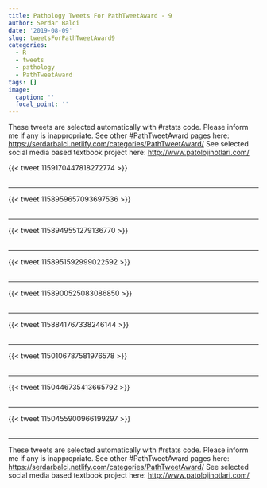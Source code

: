 ```yaml
---
title: Pathology Tweets For PathTweetAward - 9
author: Serdar Balci
date: '2019-08-09'
slug: tweetsForPathTweetAward9
categories:
  - R
  - tweets
  - pathology
  - PathTweetAward
tags: []
image:
  caption: ''
  focal_point: ''
---
```



These tweets are selected automatically with #rstats code. Please inform me if any is inappropriate.
See other #PathTweetAward pages here: https://serdarbalci.netlify.com/categories/PathTweetAward/ 
See selected social media based textbook project here: http://www.patolojinotlari.com/

{{< tweet 1159170447818272774 >}}
<br>
<br>
<hr>
{{< tweet 1158959657093697536 >}}
<br>
<br>
<hr>
{{< tweet 1158949551279136770 >}}
<br>
<br>
<hr>
{{< tweet 1158951592999022592 >}}
<br>
<br>
<hr>
{{< tweet 1158900525083086850 >}}
<br>
<br>
<hr>
{{< tweet 1158841767338246144 >}}
<br>
<br>
<hr>
{{< tweet 1150106787581976578 >}}
<br>
<br>
<hr>
{{< tweet 1150446735413665792 >}}
<br>
<br>
<hr>
{{< tweet 1150455900966199297 >}}
<br>
<br>
<hr>


These tweets are selected automatically with #rstats code. Please inform me if any is inappropriate.
See other #PathTweetAward pages here: https://serdarbalci.netlify.com/categories/PathTweetAward/ 
See selected social media based textbook project here: http://www.patolojinotlari.com/
